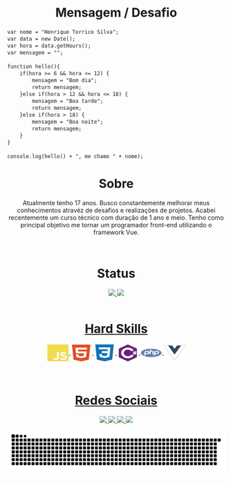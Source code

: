 
<div> 
  <div align="center">
    <h1>Mensagem / Desafio</h1>
  </div>
  
  
    var nome = "Henrique Torrico Silva";
    var data = new Date();
    var hora = data.getHours();
    var mensagem = "";

    function hello(){
        if(hora >= 6 && hora <= 12) {
            mensagem = "Bom dia"; 
            return mensagem;
        }else if(hora > 12 && hora <= 18) {
            mensagem = "Boa tarde"; 
            return mensagem;
        }else if(hora > 18) {
            mensagem = "Boa noite"; 
            return mensagem;
        }
    }
  
    console.log(hello() + ", me chamo " + nome);
</div>

<div align="center">
  <h1>Sobre</h1>
  <p>Atualmente tenho 17 anos. Busco constantemente melhorar meus conhecimentos atravéz de desafios e realizações de projetos. Acabei recentemente um curso técnico com duração de 1 ano e meio. Tenho como principal objetivo me tornar um programador front-end utilizando o framework Vue.</p><br>
</div>

<div align="center">
  <h1>Status</h1>
  <a href="https://beacons.ai/HenriqueTorrico">
   <img height="180em" src="https://github-readme-stats.vercel.app/api?username=HenriqueTorrico&show_icons=true&theme=radical&include_all_commits=true&count_private=true" />
   <img height="180em" src="https://github-readme-stats.vercel.app/api/top-langs/?username=HenriqueTorrico&layout=compact&langs_count=16&theme=radical" />
</div>
  
<div align="center"><br>
  <h1>Hard Skills</h1>
  <img align="center" alt="Torrico-Js" height="40" width="50" src="https://raw.githubusercontent.com/devicons/devicon/master/icons/javascript/javascript-plain.svg" />
  <img align="center" alt="Torrico-Js" height="40" width="50" src="https://raw.githubusercontent.com/devicons/devicon/master/icons/html5/html5-plain.svg" />
  <img align="center" alt="Torrico-Js" height="40" width="50" src="https://raw.githubusercontent.com/devicons/devicon/master/icons/css3/css3-plain.svg" />
  <img align="center" alt="Torrico-Js" height="40" width="50" src="https://raw.githubusercontent.com/devicons/devicon/master/icons/csharp/csharp-plain.svg" />
  <img align="center" alt="Torrico-Js" height="40" width="50" src="https://raw.githubusercontent.com/devicons/devicon/master/icons/php/php-plain.svg" />
  <img align="center" alt="Torrico-Js" height="40" width="50" src="https://raw.githubusercontent.com/devicons/devicon/master/icons/vuejs/vuejs-plain.svg" />
</div>
  
<br>
 
<div style="display: inline_block" align="center"><br>
  <h1>Redes Sociais</h1>
  <a href="https://www.linkedin.com/in/henriquetorrico" target="_blank">
    <img src="https://img.shields.io/badge/-Linkedin-rgba(43, 43, 43, 1)?style=for-the-badge&logo=linkedin&logoColor=rgba(167, 104, 232, 1)" target="_blank">
  </a>
  
  <a href="https://www.instagram.com/henriquetorrico" target="_blank">
    <img src="https://img.shields.io/badge/-Instagram Pessoal-rgba(43, 43, 43, 1)?style=for-the-badge&logo=instagram&logoColor=rgba(167, 104, 232, 1)" target="_blank">
  </a>
    
  <a href="mailto:henriquetorrico12@gmail.com">
    <img src="https://img.shields.io/badge/-Gmail-rgba(43, 43, 43, 1)?style=for-the-badge&logo=gmail&logoColor=rgba(167, 104, 232, 1)" target="_blank">
  </a>
  
  <a href="https://www.facebook.com/henrique.torrico/">
    <img src="https://img.shields.io/badge/-Facebook-rgba(43, 43, 43, 1)?style=for-the-badge&logo=facebook&logoColor=rgba(167, 104, 232, 1)" target="_blank">
  </a>
</div>

![Snake animation](https://github.com/HenriqueTorrico/HenriqueTorrico/blob/output/github-contribution-grid-snake.svg)
